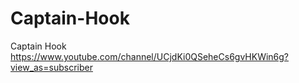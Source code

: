 # Captain-Hook
Captain Hook
https://www.youtube.com/channel/UCjdKi0QSeheCs6gvHKWin6g?view_as=subscriber
